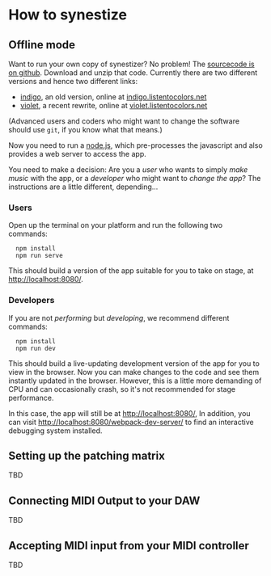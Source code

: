 # How to synestize

## Offline mode

Want to run your own copy of synestizer? No problem!
The [sourcecode is on github](https://synestize.github.io/synestizer/).
Download and unzip that code.
Currently there are two different versions and hence two different links:

* [indigo](https://github.com/synestize/synestizer/archive/indigo.zip), an old version, online at [indigo.listentocolors.net](https://indigo.listentocolors.net)
* [violet](https://github.com/synestize/synestizer/archive/violet.zip), a recent rewrite, online at  [violet.listentocolors.net](https://violet.listentocolors.net)

(Advanced users and coders who might want to change the software should use ```git```, if you know what that means.)

Now you need to run a [node.js](https://nodejs.org/), which pre-processes the javascript and also provides a web server to access the app.

You need to make a decision: Are you a *user* who wants to simply *make music* with the app, or a *developer* who might want to *change the app*? The instructions are a little different, depending...

### Users

Open up the terminal on your platform and run the following two commands:

      npm install
      npm run serve

This should build a version of the app suitable for you to take on stage, at
[http://localhost:8080/](http://localhost:8080/).

### Developers

If you are not *performing* but *developing*, we recommend  different commands:

      npm install
      npm run dev

This should build a live-updating development version of the app for you to view in the browser. Now you can make changes to the code and see them instantly updated in the browser. However, this is a little more demanding of CPU and can occasionally crash, so it's not recommended for stage performance.

In this case, the app will still be at  [http://localhost:8080/](http://localhost:8080/),
In addition, you can visit [http://localhost:8080/webpack-dev-server/](http://localhost:8080/webpack-dev-server/) to find an interactive debugging system installed.

## Setting up the patching matrix

TBD

## Connecting MIDI Output to your DAW

TBD

## Accepting MIDI input from your MIDI controller

TBD
